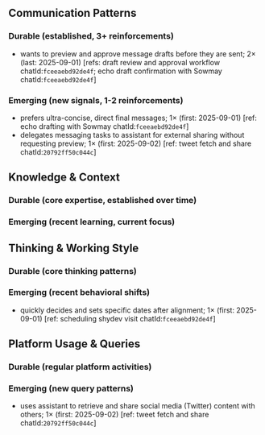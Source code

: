 ## Communication Patterns
### Durable (established, 3+ reinforcements)
- wants to preview and approve message drafts before they are sent; 2× (last: 2025-09-01) [refs: draft review and approval workflow chatId:`fceeaebd92de4f`; echo draft confirmation with Sowmay chatId:`fceeaebd92de4f`]

### Emerging (new signals, 1-2 reinforcements)
- prefers ultra-concise, direct final messages; 1× (first: 2025-09-01) [ref: echo drafting with Sowmay chatId:`fceeaebd92de4f`]
- delegates messaging tasks to assistant for external sharing without requesting preview; 1× (first: 2025-09-02) [ref: tweet fetch and share chatId:`20792ff50c044c`]

## Knowledge & Context
### Durable (core expertise, established over time)

### Emerging (recent learning, current focus)

## Thinking & Working Style
### Durable (core thinking patterns)

### Emerging (recent behavioral shifts)
- quickly decides and sets specific dates after alignment; 1× (first: 2025-09-01) [ref: scheduling shydev visit chatId:`fceeaebd92de4f`]

## Platform Usage & Queries
### Durable (regular platform activities)

### Emerging (new query patterns)
- uses assistant to retrieve and share social media (Twitter) content with others; 1× (first: 2025-09-02) [ref: tweet fetch and share chatId:`20792ff50c044c`]